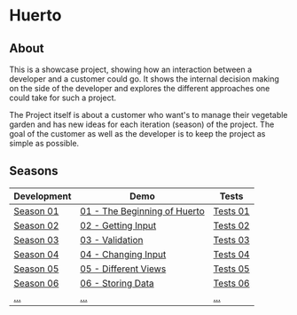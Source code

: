 # Huerto

## About

This is a showcase project, showing how an interaction between a developer and a customer could go. It shows the internal decision making on the side of the developer and explores the different approaches one could take for such a project.

The Project itself is about a customer who want's to manage their vegetable garden and has new ideas for each iteration (season) of the project. The goal of the customer as well as the developer is to keep the project as simple as possible.

## Seasons

| Development     | Demo                                         | Tests                     |
| --------------- | -------------------------------------------- | ------------------------- |
| [Season 01](01) | [01 - The Beginning of Huerto](01/demo.html) | [Tests 01](01/tests.html) |
| [Season 02](02) | [02 - Getting Input](02/demo.html)           | [Tests 02](02/tests.html) |
| [Season 03]()   | [03 - Validation]()                          | [Tests 03]()              |
| [Season 04]()   | [04 - Changing Input]()                      | [Tests 04]()              |
| [Season 05]()   | [05 - Different Views]()                     | [Tests 05]()              |
| [Season 06]()   | [06 - Storing Data]()                        | [Tests 06]()              |
| [...]()         | [...]()                                      | [...]()                   |
